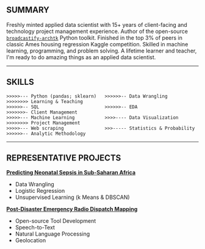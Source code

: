 ## SUMMARY

Freshly minted applied data scientist with 15+ years of client-facing and technology project management experience. Author of the open-source [`broadcastify-archtk`](https://ljhopkins2.github.io/broadcastify-archtk/) Python toolkit. Finished in the top 3% of peers in classic Ames housing regression Kaggle competition. Skilled in machine learning, programming, and problem solving. A lifetime learner and teacher, I'm ready to do amazing things as an applied data scientist.

---

## SKILLS

```
>>>>>--- Python (pandas; sklearn)   >>>>>>-- Data Wrangling             >>>>>>>> Learning & Teaching
>>>>>>-- SQL                        >>>>>>-- EDA                        >>>>>>>- Client Management
>>>>>--- Machine Learning           >>>>---- Data Visualization         >>>>>>>> Project Management
>>>>>--- Web scraping               >>>----- Statistics & Probability   >>>>>>-- Analytic Methodology
```

---

## REPRESENTATIVE PROJECTS

**[Predicting Neonatal Sepsis in Sub-Saharan Africa](sepsis.md)**
  - Data Wrangling
  - Logistic Regression
  - Unsupervised Learning (k Means & DBSCAN)

**[Post-Disaster Emergency Radio Dispatch Mapping](dispatch-map.md)**
  - Open-source Tool Development
  - Speech-to-Text
  - Natural Language Processing
  - Geolocation
